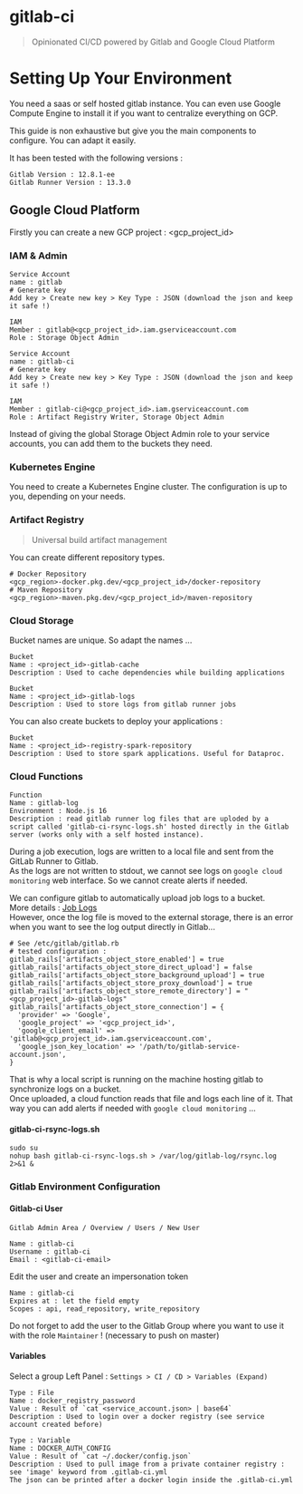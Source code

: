 # gitlab-ci
> Opinionated CI/CD powered by Gitlab and Google Cloud Platform

# Setting Up Your Environment

You need a saas or self hosted gitlab instance. You can even use Google Compute Engine to install it if you want to centralize everything on GCP.  

This guide is non exhaustive but give you the main components to configure. You can adapt it easily.

It has been tested with the following versions :
```
Gitlab Version : 12.8.1-ee
Gitlab Runner Version : 13.3.0
```

## Google Cloud Platform

Firstly you can create a new GCP project : <gcp_project_id>

### IAM & Admin

```
Service Account 
name : gitlab
# Generate key
Add key > Create new key > Key Type : JSON (download the json and keep it safe !)

IAM
Member : gitlab@<gcp_project_id>.iam.gserviceaccount.com
Role : Storage Object Admin
```

```
Service Account 
name : gitlab-ci
# Generate key
Add key > Create new key > Key Type : JSON (download the json and keep it safe !)

IAM
Member : gitlab-ci@<gcp_project_id>.iam.gserviceaccount.com
Role : Artifact Registry Writer, Storage Object Admin
```

Instead of giving the global Storage Object Admin role to your service accounts, you can add them to the buckets they need.

### Kubernetes Engine

You need to create a Kubernetes Engine cluster. The configuration is up to you, depending on your needs.

### Artifact Registry
> Universal build artifact management 

You can create different repository types.

```
# Docker Repository
<gcp_region>-docker.pkg.dev/<gcp_project_id>/docker-repository
# Maven Repository
<gcp_region>-maven.pkg.dev/<gcp_project_id>/maven-repository
```

### Cloud Storage

Bucket names are unique. So adapt the names ...

```
Bucket
Name : <project_id>-gitlab-cache
Description : Used to cache dependencies while building applications
```

```
Bucket
Name : <project_id>-gitlab-logs
Description : Used to store logs from gitlab runner jobs
```

You can also create buckets to deploy your applications :
```
Bucket
Name : <project_id>-registry-spark-repository
Description : Used to store spark applications. Useful for Dataproc.
```

### Cloud Functions

```
Function
Name : gitlab-log
Environment : Node.js 16
Description : read gitlab runner log files that are uploded by a script called 'gitlab-ci-rsync-logs.sh' hosted directly in the Gitlab server (works only with a self hosted instance).
```

During a job execution, logs are written to a local file and sent from the GitLab Runner to Gitlab.  
As the logs are not written to stdout, we cannot see logs on `google cloud monitoring` web interface. So we cannot create alerts if needed.

We can configure gitlab to automatically upload job logs to a bucket.  
More details : [Job Logs](https://docs.gitlab.com/ee/administration/job_logs.html)  
However, once the log file is moved to the external storage, there is an error when you want to see the log output directly in Gitlab...

```
# See /etc/gitlab/gitlab.rb
# tested configuration :
gitlab_rails['artifacts_object_store_enabled'] = true
gitlab_rails['artifacts_object_store_direct_upload'] = false
gitlab_rails['artifacts_object_store_background_upload'] = true
gitlab_rails['artifacts_object_store_proxy_download'] = true
gitlab_rails['artifacts_object_store_remote_directory'] = "<gcp_project_id>-gitlab-logs"
gitlab_rails['artifacts_object_store_connection'] = {
  'provider' => 'Google',
  'google_project' => '<gcp_project_id>',
  'google_client_email' => 'gitlab@<gcp_project_id>.iam.gserviceaccount.com',
  'google_json_key_location' => '/path/to/gitlab-service-account.json',
}
```

That is why a local script is running on the machine hosting gitlab to synchronize logs on a bucket.  
Once uploaded, a cloud function reads that file and logs each line of it. That way you can add alerts if needed with `google cloud monitoring` ...

#### gitlab-ci-rsync-logs.sh

```
sudo su
nohup bash gitlab-ci-rsync-logs.sh > /var/log/gitlab-log/rsync.log 2>&1 &
```

### Gitlab Environment Configuration

#### Gitlab-ci User
`Gitlab Admin Area / Overview / Users / New User`

```
Name : gitlab-ci
Username : gitlab-ci
Email : <gitlab-ci-email>
```

Edit the user and create an impersonation token

```
Name : gitlab-ci
Expires at : let the field empty
Scopes : api, read_repository, write_repository
```

Do not forget to add the user to the Gitlab Group where you want to use it with the role `Maintainer` ! (necessary to push on master)

#### Variables
Select a group
Left Panel : `Settings > CI / CD > Variables (Expand)`

```
Type : File
Name : docker_registry_password
Value : Result of `cat <service_account.json> | base64`
Description : Used to login over a docker registry (see service account created before)
```

```
Type : Variable 
Name : DOCKER_AUTH_CONFIG
Value : Result of `cat ~/.docker/config.json`
Description : Used to pull image from a private container registry : see 'image' keyword from .gitlab-ci.yml
The json can be printed after a docker login inside the .gitlab-ci.yml
```

